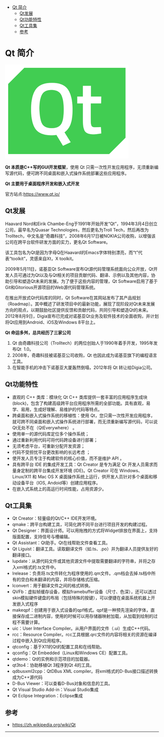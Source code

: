 <!-- MDTOC maxdepth:6 firsth1:1 numbering:0 flatten:0 bullets:1 updateOnSave:1 -->

- [Qt 简介](#qt-简介)   
   - [Qt发展](#qt发展)   
   - [Qt功能特性](#qt功能特性)   
   - [Qt工具集](#qt工具集)   
   - [参考](#参考)   

<!-- /MDTOC -->
# Qt 简介

![20191025_201612_13](image/20191025_201612_13.png)

**Qt 本质是C++写的GUI开发框架**，使用 Qt 只需一次性开发应用程序，无须重新编写源代码，便可跨不同桌面和嵌入式操作系统部署这些应用程序。

**Qt 主要用于桌面程序开发和嵌入式开发**

官方站点:<https://www.qt.io/>


## Qt发展

Haavard Nord和Eirik Chambe-Eng于1991年开始开发“Qt”，1994年3月4日创立公司，最早名为Quasar Technologies，然后更名为Troll Tech，然后再改为Trolltech，中文名是“奇趣科技”，2008年6月17日被NOKIA公司收购，以增强该公司在跨平台软件研发方面的实力，更名Qt Software。

该工具包名为Qt是因为字母Q在Haavard的Emacs字体特别漂亮，而“t”代表“toolkit”，灵感来自Xt，X toolkit。

2009年5月11日，诺基亚Qt Software宣布Qt源代码管理系统面向公众开放，Qt开发人员可通过为Qt以及与Qt相关的项目贡献代码、翻译、示例以及其他内容，协助引导和塑造Qt未来的发展。为了便于这些内容的管理，Qt Software启用了基于Git和Gitorious开源项目的Web源代码管理系统。

在推出开放式Qt代码库的同时，Qt Software在其网站发布了其产品规划（Roadmap）。其中概述了研发项目中的最新功能，展现了现阶段对Qt未来发展方向的观点，以期鼓励社区提供反馈和贡献代码，共同引导和塑造Qt的未来。2012年8月9日，Digia宣布已完成对诺基亚Qt业务及软件技术的全面收购，并计划将Qt应用到Android、iOS及Windows 8平台上。


**Qt 命运多舛，总共经历了三家公司**

1. Qt 由奇趣科技公司（Trolltech）的两位创始人于1990年着手开发，1995年发布Qt  1.0。
2. 2008年，奇趣科技被诺基亚公司收购，Qt 也因此成为诺基亚旗下的编程语言工具。
3. 在智能手机的冲击下诺基亚大厦轰然倒塌，2012年将 Qt 转让给Digia公司。




## Qt功能特性

* 直观的 C++ 类库：模块化 Qt C++ 类库提供一套丰富的应用程序生成块 (block)，包含了构建高级跨平台应用程序所需的全部功能。具有直观，易学、易用，生成好理解、易维护的代码等特点。
* 跨桌面和嵌入式操作系统的移植性：使用 Qt，您只需一次性开发应用程序，就可跨不同桌面和嵌入式操作系统进行部署，而无须重新编写源代码，可以说Qt无处不在（QtEverywhere） 。
* 使用单一的源代码库定位多个操作系统；
* 通过重新利用代码可将代码跨设备进行部署；
* 无须考虑平台，可重新分配开发资源；
* 代码不受担忧平台更改影响的长远考虑 ；
* 使开发人员专注于构建软件的核心价值，而不是维护 API 。
* 具有跨平台 IDE 的集成开发工具：Qt Creator 是专为满足 Qt 开发人员需求而量身定制的跨平台集成开发环境 (IDE)。Qt Creator 可在 Windows、Linux/X11 和 Mac OS X 桌面操作系统上运行，供开发人员针对多个桌面和移动设备平台（IOS, Andoid等）创建应用程序。
* 在嵌入式系统上的高运行时间性能，占用资源少。

## Qt工具集

* Qt Creator：轻量级的Qt/C++ IDE开发环境。
* qmake：跨平台构建工具，可简化跨不同平台进行项目开发的构建过程。
* Qt Designer：界面设计师。可以用拖拽的方式将Widget排放在界面上，支持版面配置，支持信号与槽编辑。
* Qt Assistant：Qt助手。Qt在线帮助文件查看工具。
* Qt Liguist：翻译工具。读取翻译文件（如.ts、.po）并为翻译人员提供友好的翻译接口。
* lupdate：从源代码文件或其他资源文件中提取需要翻译的字符串，并将之存入xml格式的.ts文件中。
* lrelease：负责将.ts文件转化为程序使用的.qm文件。.qm档会去掉.ts档中所有的空白和未翻译的内容，并将存储格式压缩。
* lconvert：用于翻译文件之间的格式转换。
* QVFb：虚拟帧缓存设备，模拟framebuffer设备（尺寸、色深），还可以透过skin模拟硬件键盘的布局（包括特殊的按键），可以便捷在桌面系统机器上开发嵌入式程序
* makeqpf：创建用于嵌入式设备的qpf格式。qpf是一种预先渲染的字体，直接保存成二进制内容，使用的时候可以用存储器映射加载，从加载到绘制的过程不需要计算。
* uic：User Interface Compiler。从用户界面的文件（.ui）生成C++代码。
* rcc：Resource Compiler。rcc工具根据.qrc文件的内容将相关的资源在编译过程中嵌入到Qt应用程序。
* qtconfig：基于X11的Qt的配置工具和在线帮助。
* qconfig：Qt Embedded（Linux和Windows CE）配置工具。
* qtdemo：Qt的实例和示范项目的加载器。
* qt3to4：协助移植Qt 3程序到Qt 4的工具。
* qdbusxml2cpp：QtDBus XML compiler。将xml格式的D-Bus接口描述转换成为C++源代码
* D-Bus Viewer：可以查看D-Bus对象和信息的工具。
* Qt Visual Studio Add-in：Visual Studio集成
* Qt Eclipse Integration：Eclipse集成


## 参考

* <https://zh.wikipedia.org/wiki/Qt>

---

